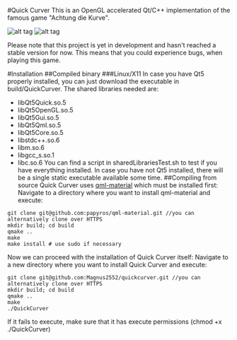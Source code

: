 #Quick Curver
This is an OpenGL accelerated Qt/C++ implementation of the famous game "Achtung die Kurve".

![alt tag](http://i.imgur.com/HTNalqO.png)
![alt tag](http://i.imgur.com/UAROtaY.png)

Please note that this project is yet in development and hasn't reached a stable version for now. This means that you could experience bugs, when playing this game.

#Installation
##Compiled binary
###Linux/X11
In case you have Qt5 properly installed, you can just download the executable in build/QuickCurver. The shared libraries needed are:
* libQt5Quick.so.5
* libQt5OpenGL.so.5
* libQt5Gui.so.5
* libQt5Qml.so.5
* libQt5Core.so.5
* libstdc++.so.6
* libm.so.6
* libgcc_s.so.1
* libc.so.6
You can find a script in sharedLibrariesTest.sh to test if you have everything installed.
In case you have not Qt5 installed, there will be a single static executable available some time.
##Compiling from source
Quick Curver uses [qml-material](https://github.com/papyros/qml-material) which must be installed first:
Navigate to a directory where you want to install qml-material and execute:
```{r, engine='bash', count_lines}
git clone git@github.com:papyros/qml-material.git //you can alternatively clone over HTTPS
mkdir build; cd build
qmake ..
make
make install # use sudo if necessary
```
Now we can proceed with the installation of Quick Curver itself:
Navigate to a new directory where you want to install Quick Curver and execute:
```{r, engine='bash', count_lines}
git clone git@github.com:Magnus2552/quickcurver.git //you can alternatively clone over HTTPS
mkdir build; cd build
qmake ..
make
./QuickCurver
```

If it fails to execute, make sure that it has execute permissions (chmod +x ./QuickCurver)
